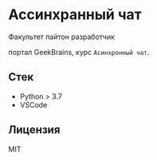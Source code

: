 # Ассинхранный чат

Факультет пайтон разработчик

портал GeekBrains, курс `Асинхронный чат`.
## Стек

- Python > 3.7
- VSCode


## Лицензия

MIT
